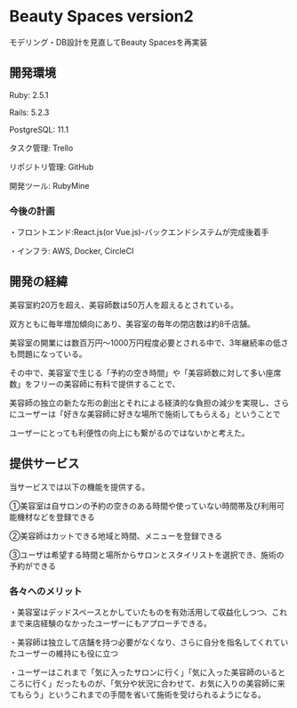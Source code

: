 # Beauty Spaces version2

モデリング・DB設計を見直してBeauty Spacesを再実装

## 開発環境

Ruby: 2.5.1

Rails: 5.2.3

PostgreSQL: 11.1

タスク管理: Trello

リポジトリ管理: GitHub

開発ツール: RubyMine

### 今後の計画

・フロントエンド:React.js(or Vue.js)-バックエンドシステムが完成後着手

・インフラ: AWS, Docker, CircleCI

## 開発の経緯

美容室約20万を超え、美容師数は50万人を超えるとされている。

双方ともに毎年増加傾向にあり、美容室の毎年の閉店数は約8千店舗。

美容室の開業には数百万円〜1000万円程度必要とされる中で、3年継続率の低さも問題になっている。

その中で、美容室で生じる「予約の空き時間」や「美容師数に対して多い座席数」をフリーの美容師に有料で提供することで、

美容師の独立の新たな形の創出とそれによる経済的な負担の減少を実現し、さらにユーザーは「好きな美容師に好きな場所で施術してもらえる」ということで

ユーザーにとっても利便性の向上にも繋がるのではないかと考えた。

## 提供サービス

当サービスでは以下の機能を提供する。

①美容室は自サロンの予約の空きのある時間や使っていない時間帯及び利用可能機材などを登録できる

②美容師はカットできる地域と時間、メニューを登録できる

③ユーザは希望する時間と場所からサロンとスタイリストを選択でき、施術の予約ができる

### 各々へのメリット

・美容室はデッドスペースとかしていたものを有効活用して収益化しつつ、これまで来店経験のなかったユーザーにもアプローチできる。

・美容師は独立して店舗を持つ必要がなくなり、さらに自分を指名してくれていたユーザーの維持にも役に立つ

・ユーザーはこれまで「気に入ったサロンに行く」「気に入った美容師のいるところに行く」だったものが、「気分や状況に合わせて、お気に入りの美容師に来てもらう」というこれまでの手間を省いて施術を受けられるようになる。
